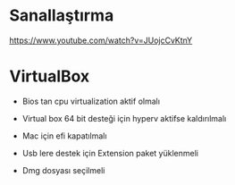 # Sanallaştırma
https://www.youtube.com/watch?v=JUojcCvKtnY

# VirtualBox
- Bios tan cpu virtualization aktif olmalı
- Virtual box 64 bit desteği için hyperv aktifse kaldırılmalı
- Mac için efi kapatılmalı
- Usb lere destek için Extension paket yüklenmeli

- Dmg dosyası seçilmeli
